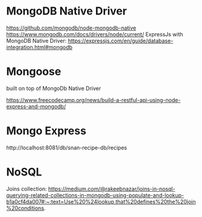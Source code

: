 # MongoDB Native Driver

https://github.com/mongodb/node-mongodb-native
https://www.mongodb.com/docs/drivers/node/current/
ExpressJs with MongoDB Native Driver: https://expressjs.com/en/guide/database-integration.html#mongodb

# Mongoose

built on top of MongoDb Native Driver

https://www.freecodecamp.org/news/build-a-restful-api-using-node-express-and-mongodb/

# Mongo Express

http://localhost:8081/db/snan-recipe-db/recipes

# NoSQL

Joins collection: https://medium.com/@rakeebnazar/joins-in-nosql-querying-related-collections-in-mongodb-using-populate-and-lookup-b1a0cf4da007#:~:text=Use%20%24lookup,that%20defines%20the%20join%20conditions.
